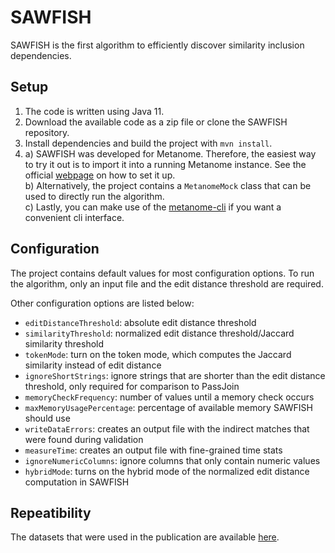# SAWFISH

SAWFISH is the first algorithm to efficiently discover similarity inclusion dependencies.

## Setup

1. The code is written using Java 11.
2. Download the available code as a zip file or clone the SAWFISH repository.
3. Install dependencies and build the project with `mvn install`.
4. a) SAWFISH was developed for Metanome. Therefore, the easiest way to try it out is to import it into a running Metanome instance. See the official [webpage](https://metanome.de) on how to set it up.  
b) Alternatively, the project contains a `MetanomeMock` class that can be used to directly run the algorithm.  
c) Lastly, you can make use of the [metanome-cli](https://github.com/sekruse/metanome-cli) if you want a convenient cli interface.

## Configuration
The project contains default values for most configuration options.
To run the algorithm, only an input file and the edit distance threshold are required.

Other configuration options are listed below:

- `editDistanceThreshold`: absolute edit distance threshold
- `similarityThreshold`: normalized edit distance threshold/Jaccard similarity threshold
- `tokenMode`: turn on the token mode, which computes the Jaccard similarity instead of edit distance
- `ignoreShortStrings`: ignore strings that are shorter than the edit distance threshold, only required for comparison to PassJoin
- `memoryCheckFrequency`: number of values until a memory check occurs
- `maxMemoryUsagePercentage`: percentage of available memory SAWFISH should use
- `writeDataErrors`: creates an output file with the indirect matches that were found during validation
- `measureTime`: creates an output file with fine-grained time stats
- `ignoreNumericColumns`: ignore columns that only contain numeric values
- `hybridMode`: turns on the hybrid mode of the normalized edit distance computation in SAWFISH

## Repeatibility
The datasets that were used in the publication are available [here](https://hpi.de/naumann/projects/repeatability/data-profiling/metanome-ind-algorithms.html).
